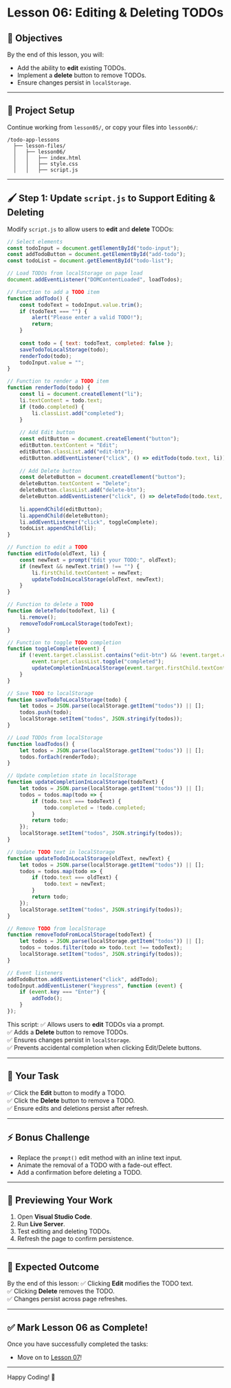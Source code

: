 # Lesson 06: Editing & Deleting TODOs

## 🎯 Objectives
By the end of this lesson, you will:
- Add the ability to **edit** existing TODOs.
- Implement a **delete** button to remove TODOs.
- Ensure changes persist in `localStorage`.

---

## 📂 **Project Setup**
Continue working from `lesson05/`, or copy your files into `lesson06/`:
```
/todo-app-lessons
  ├── lesson-files/
  │   ├── lesson06/
  │   │   ├── index.html
  │   │   ├── style.css
  │   │   ├── script.js
```

---

## 🖌 **Step 1: Update `script.js` to Support Editing & Deleting**
Modify `script.js` to allow users to **edit** and **delete** TODOs:
```js
// Select elements
const todoInput = document.getElementById("todo-input");
const addTodoButton = document.getElementById("add-todo");
const todoList = document.getElementById("todo-list");

// Load TODOs from localStorage on page load
document.addEventListener("DOMContentLoaded", loadTodos);

// Function to add a TODO item
function addTodo() {
    const todoText = todoInput.value.trim();
    if (todoText === "") {
        alert("Please enter a valid TODO!");
        return;
    }
    
    const todo = { text: todoText, completed: false };
    saveTodoToLocalStorage(todo);
    renderTodo(todo);
    todoInput.value = "";
}

// Function to render a TODO item
function renderTodo(todo) {
    const li = document.createElement("li");
    li.textContent = todo.text;
    if (todo.completed) {
        li.classList.add("completed");
    }
    
    // Add Edit button
    const editButton = document.createElement("button");
    editButton.textContent = "Edit";
    editButton.classList.add("edit-btn");
    editButton.addEventListener("click", () => editTodo(todo.text, li));
    
    // Add Delete button
    const deleteButton = document.createElement("button");
    deleteButton.textContent = "Delete";
    deleteButton.classList.add("delete-btn");
    deleteButton.addEventListener("click", () => deleteTodo(todo.text, li));
    
    li.appendChild(editButton);
    li.appendChild(deleteButton);
    li.addEventListener("click", toggleComplete);
    todoList.appendChild(li);
}

// Function to edit a TODO
function editTodo(oldText, li) {
    const newText = prompt("Edit your TODO:", oldText);
    if (newText && newText.trim() !== "") {
        li.firstChild.textContent = newText;
        updateTodoInLocalStorage(oldText, newText);
    }
}

// Function to delete a TODO
function deleteTodo(todoText, li) {
    li.remove();
    removeTodoFromLocalStorage(todoText);
}

// Function to toggle TODO completion
function toggleComplete(event) {
    if (!event.target.classList.contains("edit-btn") && !event.target.classList.contains("delete-btn")) {
        event.target.classList.toggle("completed");
        updateCompletionInLocalStorage(event.target.firstChild.textContent);
    }
}

// Save TODO to localStorage
function saveTodoToLocalStorage(todo) {
    let todos = JSON.parse(localStorage.getItem("todos")) || [];
    todos.push(todo);
    localStorage.setItem("todos", JSON.stringify(todos));
}

// Load TODOs from localStorage
function loadTodos() {
    let todos = JSON.parse(localStorage.getItem("todos")) || [];
    todos.forEach(renderTodo);
}

// Update completion state in localStorage
function updateCompletionInLocalStorage(todoText) {
    let todos = JSON.parse(localStorage.getItem("todos")) || [];
    todos = todos.map(todo => {
        if (todo.text === todoText) {
            todo.completed = !todo.completed;
        }
        return todo;
    });
    localStorage.setItem("todos", JSON.stringify(todos));
}

// Update TODO text in localStorage
function updateTodoInLocalStorage(oldText, newText) {
    let todos = JSON.parse(localStorage.getItem("todos")) || [];
    todos = todos.map(todo => {
        if (todo.text === oldText) {
            todo.text = newText;
        }
        return todo;
    });
    localStorage.setItem("todos", JSON.stringify(todos));
}

// Remove TODO from localStorage
function removeTodoFromLocalStorage(todoText) {
    let todos = JSON.parse(localStorage.getItem("todos")) || [];
    todos = todos.filter(todo => todo.text !== todoText);
    localStorage.setItem("todos", JSON.stringify(todos));
}

// Event listeners
addTodoButton.addEventListener("click", addTodo);
todoInput.addEventListener("keypress", function (event) {
    if (event.key === "Enter") {
        addTodo();
    }
});
```

This script:
✅ Allows users to **edit** TODOs via a prompt.  
✅ Adds a **Delete** button to remove TODOs.  
✅ Ensures changes persist in `localStorage`.  
✅ Prevents accidental completion when clicking Edit/Delete buttons.

---

## 🚀 **Your Task**
✅ Click the **Edit** button to modify a TODO.  
✅ Click the **Delete** button to remove a TODO.  
✅ Ensure edits and deletions persist after refresh.

---

## ⚡ **Bonus Challenge**
- Replace the `prompt()` edit method with an inline text input.
- Animate the removal of a TODO with a fade-out effect.
- Add a confirmation before deleting a TODO.

---

## 👀 **Previewing Your Work**
1. Open **Visual Studio Code**.
2. Run **Live Server**.
3. Test editing and deleting TODOs.
4. Refresh the page to confirm persistence.

---

## 🎯 **Expected Outcome**
By the end of this lesson:
✅ Clicking **Edit** modifies the TODO text.  
✅ Clicking **Delete** removes the TODO.  
✅ Changes persist across page refreshes.

---

## ✅ **Mark Lesson 06 as Complete!**
Once you have successfully completed the tasks:

- Move on to [Lesson 07](LESSON07.md)!

---

Happy Coding! 🚀

